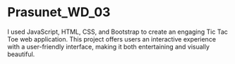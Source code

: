 # Prasunet_WD_03
I used JavaScript, HTML, CSS, and Bootstrap to create an engaging Tic Tac Toe web application. This project offers users an interactive experience with a user-friendly interface, making it both entertaining and visually beautiful.
